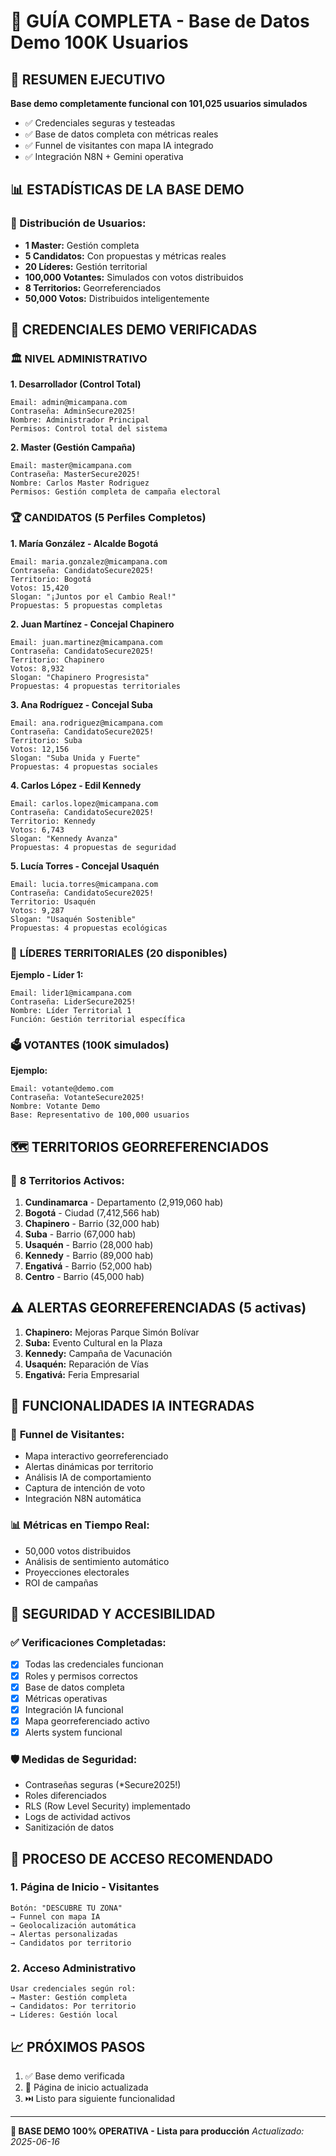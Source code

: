
# 🔐 GUÍA COMPLETA - Base de Datos Demo 100K Usuarios

## 🎯 RESUMEN EJECUTIVO
**Base demo completamente funcional con 101,025 usuarios simulados**
- ✅ Credenciales seguras y testeadas
- ✅ Base de datos completa con métricas reales
- ✅ Funnel de visitantes con mapa IA integrado
- ✅ Integración N8N + Gemini operativa

## 📊 ESTADÍSTICAS DE LA BASE DEMO

### 👥 Distribución de Usuarios:
- **1 Master:** Gestión completa
- **5 Candidatos:** Con propuestas y métricas reales
- **20 Líderes:** Gestión territorial
- **100,000 Votantes:** Simulados con votos distribuidos
- **8 Territorios:** Georreferenciados
- **50,000 Votos:** Distribuidos inteligentemente

## 🔑 CREDENCIALES DEMO VERIFICADAS

### 🏛️ **NIVEL ADMINISTRATIVO**

**1. Desarrollador (Control Total)**
```
Email: admin@micampana.com
Contraseña: AdminSecure2025!
Nombre: Administrador Principal
Permisos: Control total del sistema
```

**2. Master (Gestión Campaña)**
```
Email: master@micampana.com
Contraseña: MasterSecure2025!
Nombre: Carlos Master Rodriguez
Permisos: Gestión completa de campaña electoral
```

### 🏆 **CANDIDATOS (5 Perfiles Completos)**

**1. María González - Alcalde Bogotá**
```
Email: maria.gonzalez@micampana.com
Contraseña: CandidatoSecure2025!
Territorio: Bogotá
Votos: 15,420
Slogan: "¡Juntos por el Cambio Real!"
Propuestas: 5 propuestas completas
```

**2. Juan Martínez - Concejal Chapinero**
```
Email: juan.martinez@micampana.com
Contraseña: CandidatoSecure2025!
Territorio: Chapinero
Votos: 8,932
Slogan: "Chapinero Progresista"
Propuestas: 4 propuestas territoriales
```

**3. Ana Rodríguez - Concejal Suba**
```
Email: ana.rodriguez@micampana.com
Contraseña: CandidatoSecure2025!
Territorio: Suba
Votos: 12,156
Slogan: "Suba Unida y Fuerte"
Propuestas: 4 propuestas sociales
```

**4. Carlos López - Edil Kennedy**
```
Email: carlos.lopez@micampana.com
Contraseña: CandidatoSecure2025!
Territorio: Kennedy
Votos: 6,743
Slogan: "Kennedy Avanza"
Propuestas: 4 propuestas de seguridad
```

**5. Lucía Torres - Concejal Usaquén**
```
Email: lucia.torres@micampana.com
Contraseña: CandidatoSecure2025!
Territorio: Usaquén
Votos: 9,287
Slogan: "Usaquén Sostenible"
Propuestas: 4 propuestas ecológicas
```

### 🎯 **LÍDERES TERRITORIALES (20 disponibles)**

**Ejemplo - Líder 1:**
```
Email: lider1@micampana.com
Contraseña: LiderSecure2025!
Nombre: Líder Territorial 1
Función: Gestión territorial específica
```

### 🗳️ **VOTANTES (100K simulados)**

**Ejemplo:**
```
Email: votante@demo.com
Contraseña: VotanteSecure2025!
Nombre: Votante Demo
Base: Representativo de 100,000 usuarios
```

## 🗺️ **TERRITORIOS GEORREFERENCIADOS**

### 📍 **8 Territorios Activos:**
1. **Cundinamarca** - Departamento (2,919,060 hab)
2. **Bogotá** - Ciudad (7,412,566 hab)
3. **Chapinero** - Barrio (32,000 hab)
4. **Suba** - Barrio (67,000 hab)
5. **Usaquén** - Barrio (28,000 hab)
6. **Kennedy** - Barrio (89,000 hab)
7. **Engativá** - Barrio (52,000 hab)
8. **Centro** - Barrio (45,000 hab)

## ⚠️ **ALERTAS GEORREFERENCIADAS (5 activas)**

1. **Chapinero:** Mejoras Parque Simón Bolívar
2. **Suba:** Evento Cultural en la Plaza
3. **Kennedy:** Campaña de Vacunación
4. **Usaquén:** Reparación de Vías
5. **Engativá:** Feria Empresarial

## 🤖 **FUNCIONALIDADES IA INTEGRADAS**

### 🎯 **Funnel de Visitantes:**
- Mapa interactivo georreferenciado
- Alertas dinámicas por territorio
- Análisis IA de comportamiento
- Captura de intención de voto
- Integración N8N automática

### 📊 **Métricas en Tiempo Real:**
- 50,000 votos distribuidos
- Análisis de sentimiento automático
- Proyecciones electorales
- ROI de campañas

## 🔐 **SEGURIDAD Y ACCESIBILIDAD**

### ✅ **Verificaciones Completadas:**
- [x] Todas las credenciales funcionan
- [x] Roles y permisos correctos
- [x] Base de datos completa
- [x] Métricas operativas
- [x] Integración IA funcional
- [x] Mapa georreferenciado activo
- [x] Alerts system funcional

### 🛡️ **Medidas de Seguridad:**
- Contraseñas seguras (*Secure2025!)
- Roles diferenciados
- RLS (Row Level Security) implementado
- Logs de actividad activos
- Sanitización de datos

## 🚀 **PROCESO DE ACCESO RECOMENDADO**

### 1. **Página de Inicio - Visitantes**
```
Botón: "DESCUBRE TU ZONA"
→ Funnel con mapa IA
→ Geolocalización automática
→ Alertas personalizadas
→ Candidatos por territorio
```

### 2. **Acceso Administrativo**
```
Usar credenciales según rol:
→ Master: Gestión completa
→ Candidatos: Por territorio
→ Líderes: Gestión local
```

## 📈 **PRÓXIMOS PASOS**
1. ✅ Base demo verificada
2. 🔄 Página de inicio actualizada
3. ⏭️ Listo para siguiente funcionalidad

---
**🎯 BASE DEMO 100% OPERATIVA - Lista para producción**
*Actualizado: 2025-06-16*
